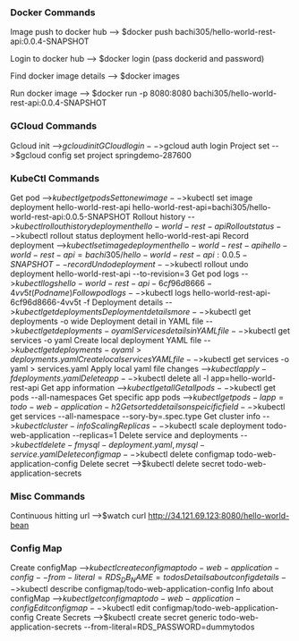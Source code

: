 ### Docker Commands

Image push to docker hub --> $docker push bachi305/hello-world-rest-api:0.0.4-SNAPSHOT

Login to docker hub --> $docker login  (pass dockerid and password)

Find docker image details --> $docker images

Run docker image --> $docker run -p 8080:8080 bachi305/hello-world-rest-api:0.0.4-SNAPSHOT

### GCloud Commands

Gcloud init -->$gcloud init
GCloud login -->$gcloud auth login
Project set -->$gcloud config set project springdemo-287600

### KubeCtl Commands

Get pod -->$kubectl get pods
Set to new image -->$kubectl set image deployment hello-world-rest-api hello-world-rest-api=bachi305/hello-world-rest-api:0.0.5-SNAPSHOT
Rollout history -->$kubectl rollout history deployment hello-world-rest-api
Rollout status -->$kubectl rollout status deployment hello-world-rest-api
Record deployment -->$kubectl set image deployment hello-world-rest-api hello-world-rest-api=bachi305/hello-world-rest-api:0.0.5-SNAPSHOT --record
Undo deployment -->$kubectl rollout undo deployment hello-world-rest-api --to-revision=3
Get pod logs -->$kubectl logs hello-world-rest-api-6cf96d8666-4vv5t (Pod name)
Follow pod logs -->$kubectl logs hello-world-rest-api-6cf96d8666-4vv5t -f
Deployment details -->$kubectl get deployments
Deployment details more -->$kubectl get deployments -o wide
Deployment detail in YAML file -->$kubectl get deployments -o yaml
Services details in YAML file -->$kubectl get services -o yaml
Create local deployment YAML file -->$kubectl get deployments -o yaml > deployments.yaml
Create local services YAML file -->$kubectl get services -o yaml > services.yaml
Apply local yaml file changes -->$kubectl apply -f deployments.yaml
Delete app -->$kubectl delete all -l app=hello-world-rest-api
Get app information -->$kubectl get all
Get all pods -->$kubectl get pods --all-namespaces
Get specific app pods -->$kubectl get pods -l app=todo-web-application-h2
Get sorted details on speicific field -->$kubectl get services --all-namespace --sory-by=.spec.type
Get cluster info -->$kubectl cluster-info
Scaling Replicas -->$kubectl scale deployment todo-web-application --replicas=1
Delete service and deployments -->$kubectl delete -f mysql-deployment.yaml,mysql-service.yaml
Delete configmap -->$kubectl delete configmap todo-web-application-config
Delete secret -->$kubectl delete secret todo-web-application-secrets

### Misc Commands
Continuous hitting url -->$watch curl http://34.121.69.123:8080/hello-world-bean

### Config Map
Create configMap -->$kubectl create configmap todo-web-application-config --from-literal=RDS_DB_NAME=todos
Details about config details -->$kubectl describe configmap/todo-web-application-config
Info about configMap -->$kubectl get configmap todo-web-application-config
Edit config map -->$kubectl edit configmap/todo-web-application-config
Create Secrets -->$kubectl create secret generic todo-web-application-secrets --from-literal=RDS_PASSWORD=dummytodos
